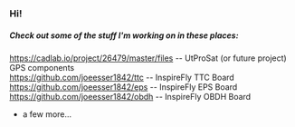 ### Hi!
##### Check out some of the stuff I'm working on in these places:
https://cadlab.io/project/26479/master/files -- UtProSat (or future project) GPS components <br>
https://github.com/joeesser1842/ttc -- InspireFly TTC Board <br>
https://github.com/joeesser1842/eps -- InspireFly EPS Board <br>
https://github.com/joeesser1842/obdh -- InspireFly OBDH Board<br>
+ a few more... <br>

<!--
**TimothyMcEvoy/TimothyMcEvoy** is a ✨ _special_ ✨ repository because its `README.md` (this file) appears on your GitHub profile.

Here are some ideas to get you started:

- 🔭 I’m currently working on ...
- 🌱 I’m currently learning ...
- 👯 I’m looking to collaborate on ...
- 🤔 I’m looking for help with ...
- 💬 Ask me about ...
- 📫 How to reach me: ...
- 😄 Pronouns: ...
- ⚡ Fun fact: ...
-->
